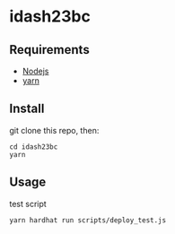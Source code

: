 # idash23bc

## Requirements
 - [Nodejs](https://nodejs.org) 
 - [yarn](https://yarnpkg.com/getting-started/install)

## Install
git clone this repo, then:

```
cd idash23bc
yarn
```

## Usage

test script
```
yarn hardhat run scripts/deploy_test.js
```

